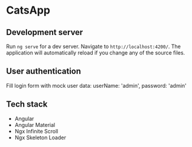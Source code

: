 # CatsApp

## Development server

Run `ng serve` for a dev server. Navigate to `http://localhost:4200/`. The application will automatically reload if you change any of the source files.

## User authentication

Fill login form with mock user data: userName: 'admin', password: 'admin'

## Tech stack
* Angular
* Angular Material
* Ngx Infinite Scroll
* Ngx Skeleton Loader
